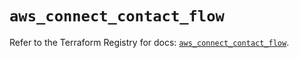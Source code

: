 # `aws_connect_contact_flow`

Refer to the Terraform Registry for docs: [`aws_connect_contact_flow`](https://registry.terraform.io/providers/hashicorp/aws/5.99.1/docs/resources/connect_contact_flow).
